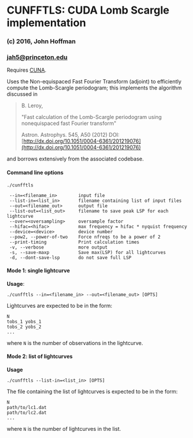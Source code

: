 # CUNFFTLS: CUDA Lomb Scargle implementation

### (c) 2016, John Hoffman
### jah5@princeton.edu

Requires [CUNA](https://github.com/johnh2o2/cunfft_adjoint).

Uses the Non-equispaced Fast Fourier Transform (adjoint) to 
efficiently compute the Lomb-Scargle periodogram; this implements
the algorithm discussed in

>  B. Leroy,
>
>  "Fast calculation of the Lomb-Scargle periodogram using
>   nonequispaced fast Fourier transform"
>
>  Astron. Astrophys. 545, A50 (2012)
>  DOI: [http://dx.doi.org/10.1051/0004-6361/201219076](http://dx.doi.org/10.1051/0004-6361/201219076)

and borrows extensively from the associated codebase.

#### Command line options

```
./cunfftls 

 --in=<filename_in>        input file
 --list-in=<list_in>       filename containing list of input files
 --out=<filename_out>      output file
 --list-out=<list_out>     filename to save peak LSP for each lightcurve
 --over=<oversampling>     oversample factor
 --hifac=<hifac>           max frequency = hifac * nyquist frequency
 --device=<device>         device number
 --pow2, --power-of-two    Force nfreqs to be a power of 2
 --print-timing            Print calculation times
 -v, --verbose             more output
 -s, --save-maxp           Save max(LSP) for all lightcurves
 -d, --dont-save-lsp       do not save full LSP
 ```

#### Mode 1: single lightcurve
**Usage**:

```
./cunfftls --in=<filename_in> --out=<filename_out> [OPTS]

```

Lightcurves are expected to be in the form:

```
N
tobs_1 yobs_1
tobs_2 yobs_2
...
```

where `N` is the number of observations in the lightcurve.

#### Mode 2: list of lightcurves

**Usage**

```
./cunfftls --list-in=<list_in> [OPTS]
```

The file containing the list of lightcurves is expected to be
in the form:

```
N
path/to/lc1.dat
path/to/lc2.dat
...
```

where `N` is the number of lightcurves in the list.


